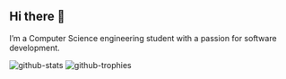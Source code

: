 ## Hi there 👋

I’m a Computer Science engineering student with a passion for software development.

![github-stats](https://stats.hyo.dev/api/github-stats-advanced?login=dynatium)
![github-trophies](https://stats.hyo.dev/api/github-trophies?login=dynatium)
